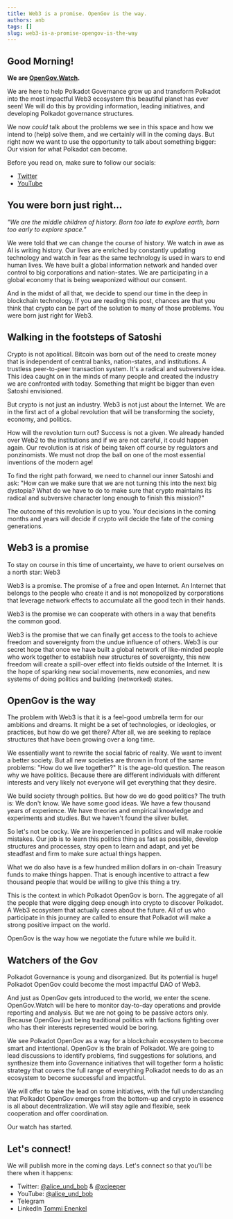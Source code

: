 ```yaml
---
title: Web3 is a promise. OpenGov is the way.
authors: anb
tags: []
slug: web3-is-a-promise-opengov-is-the-way
---
```


## Good Morning!

**We are [OpenGov.Watch](https://www.opengov.watch).**

We are here to help Polkadot Governance grow up and transform Polkadot into the most impactful Web3 ecosystem this beautiful planet has ever seen! We will do this by providing information, leading initiatives, and developing Polkadot governance structures. 

We now *could* talk about the problems we see in this space and how we intend to (help) solve them, and we certainly will in the coming days. But right now we want to use the opportunity to talk about something bigger: Our vision for what Polkadot can become.

Before you read on, make sure to follow our socials:
- [Twitter](https://twitter.com/alice_und_bob)
- [YouTube](https://www.youtube.com/@alice_und_bob)

## You were born just right...
*"We are the middle children of history. Born too late to explore earth, born too early to explore space."*

We were told that we can change the course of history. We watch in awe as AI is writing history. Our lives are enriched by constantly updating technology and watch in fear as the same technology is used in wars to end human lives. We have built a global information network and handed over control to big corporations and nation-states. We are participating in a global economy that is being weaponized without our consent.

And in the midst of all that, we decide to spend our time in the deep in blockchain technology. If you are reading this post, chances are that you think that crypto can be part of the solution to many of those problems. You were born just right for Web3.

## Walking in the footsteps of Satoshi
Crypto is not apolitical. Bitcoin was born out of the need to create money that is independent of central banks, nation-states, and institutions. A trustless peer-to-peer transaction system. It's a radical and subversive idea. This idea caught on in the minds of many people and created the industry we are confronted with today. Something that might be bigger than even Satoshi envisioned.

But crypto is not just an industry. Web3 is not just about the Internet. We are in the first act of a global revolution that will be transforming the society, economy, and politics.

How will the revolution turn out? Success is not a given. We already handed over Web2 to the institutions and if we are not careful, it could happen again. Our revolution is at risk of being taken off course by regulators and ponzinomists. We must not drop the ball on one of the most essential inventions of the modern age!

To find the right path forward, we need to channel our inner Satoshi and ask: "How can we make sure that we are not turning this into the next big dystopia? What do we have to do to make sure that crypto maintains its radical and subversive character long enough to finish this mission?"

The outcome of this revolution is up to you. Your decisions in the coming months and years will decide if crypto will decide the fate of the coming generations.

## Web3 is a promise

To stay on course in this time of uncertainty, we have to orient ourselves on a north star: Web3

Web3 is a promise. The promise of a free and open Internet. An Internet that belongs to the people who create it and is not monopolized by corporations that leverage network effects to accumulate all the good tech in their hands.

Web3 is the promise we can cooperate with others in a way that benefits the common good.

Web3 is the promise that we can finally get access to the tools to achieve freedom and sovereignty from the undue influence of others. Web3 is our secret hope that once we have built a global network of like-minded people who work together to establish new structures of sovereignty, this new freedom will create a spill-over effect into fields outside of the Internet. It is the hope of sparking new social movements, new economies, and new systems of doing politics and building (networked) states.

## OpenGov is the way

The problem with Web3 is that it is a feel-good umbrella term for our ambitions and dreams. It might be a set of technologies, or ideologies, or practices, but how do we get there? After all, we are seeking to replace structures that have been growing over a long time.

We essentially want to rewrite the social fabric of reality. We want to invent a better society. But all new societies are thrown in front of the same problems: "How do we live together?" It is the age-old question. The reason why we have politics. Because there are different individuals with different interests and very likely not everyone will get everything that they desire.

We build society through politics. But how do we do good politics? The truth is: We don't know. We have some good ideas. We have a few thousand years of experience. We have theories and empirical knowledge and experiments and studies. But we haven't found the silver bullet.

So let's not be cocky. We are inexperienced in politics and will make rookie mistakes. Our job is to learn this politics thing as fast as possible, develop structures and processes, stay open to learn and adapt, and yet be steadfast and firm to make sure actual things happen.

What we do also have is a few hundred million dollars in on-chain Treasury funds to make things happen. That is enough incentive to attract a few thousand people that would be willing to give this thing a try.

This is the context in which Polkadot OpenGov is born. The aggregate of all the people that were digging deep enough into crypto to discover Polkadot. A Web3 ecosystem that actually cares about the future. All of us who participate in this journey are called to ensure that Polkadot will make a strong positive impact on the world.

OpenGov is the way how we negotiate the future while we build it.

## Watchers of the Gov
Polkadot Governance is young and disorganized. But its potential is huge! Polkadot OpenGov could become the most impactful DAO of Web3.

And just as OpenGov gets introduced to the world, we enter the scene. OpenGov.Watch will be here to monitor day-to-day operations and provide reporting and analysis. But we are not going to be passive actors only. Because OpenGov just being traditional politics with factions fighting over who has their interests represented would be boring.

We see Polkadot OpenGov as a way for a blockchain ecosystem to become smart and intentional. OpenGov is the brain of Polkadot. We are going to lead discussions to identify problems, find suggestions for solutions, and synthesize them into Governance initiatives that will together form a holistic strategy that covers the full range of everything Polkadot needs to do as an ecosystem to become successful and impactful.

We will offer to take the lead on some initiatives, with the full understanding that Polkadot OpenGov emerges from the bottom-up and crypto in essence is all about decentralization. We will stay agile and flexible, seek cooperation and offer coordination.

Our watch has started.

## Let's connect!

We will publish more in the coming days. Let's connect so that you'll be there when it happens:
- Twitter: [@alice_und_bob](https://twitter.com/alice_und_bob) & [@xcjeeper](https://twitter.com/xcjeeper)
- YouTube: [@alice_und_bob](https://www.youtube.com/@alice_und_bob/)
- Telegram
- LinkedIn [Tommi Enenkel](https://www.linkedin.com/in/tommi-enenkel/)